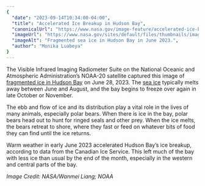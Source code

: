 ```yaml
---
{
  "date": "2023-09-14T10:34:00-04:00",
  "title": "Accelerated Ice Breakup in Hudson Bay",
  "canonicalUrl": "https://www.nasa.gov/image-feature/accelerated-ice-breakup-in-hudson-bay",
  "imageUrl": "https://www.nasa.gov/sites/default/files/thumbnails/image/jamesbaypolarbears_vir2_2023179_lrg.jpg",
  "imageAlt": "Fragmented sea ice in Hudson Bay in June 2023.",
  "author": "Monika Luabeya"
}
---
```


The Visible Infrared Imaging Radiometer Suite on the National Oceanic and Atmospheric Administration’s NOAA-20 satellite captured this image of [fragmented ice in Hudson Bay](https://earthobservatory.nasa.gov/images/151571/surviving-summer-in-hudson-bay) on June 28, 2023. The [sea ice](https://earthobservatory.nasa.gov/features/SeaIce) typically melts away between June and August, and the bay begins to freeze over again in late October or November.

The ebb and flow of ice and its distribution play a vital role in the lives of many animals, especially polar bears. When there is ice in the bay, polar bears head out to hunt for ringed seals and other prey. When the ice melts, the bears retreat to shore, where they fast or feed on whatever bits of food they can find until the ice returns.

Warm weather in early June 2023 accelerated Hudson Bay’s ice breakup, according to data from the Canadian Ice Service. This left much of the bay with less ice than usual by the end of the month, especially in the western and central parts of the bay.

_Image Credit: NASA/Wanmei Liang; NOAA_
